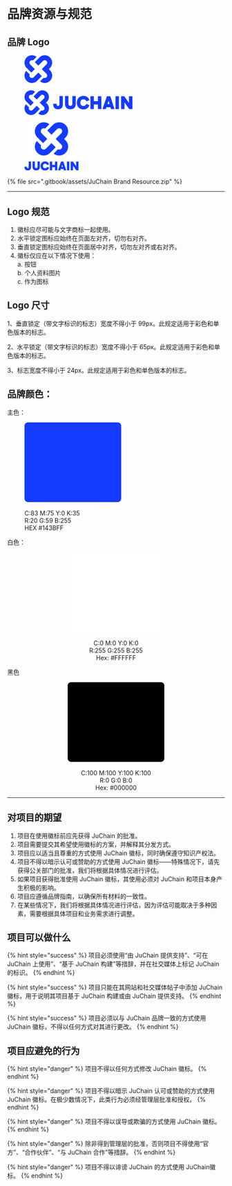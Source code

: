# 品牌资源与规范

## 品牌 Logo

<figure><img src=".gitbook/assets/JuChain Logo - Logomark.svg" alt="" width="64"><figcaption></figcaption></figure>



<figure><img src=".gitbook/assets/JuChain Logo - H.svg" alt="" width="250"><figcaption></figcaption></figure>



<figure><img src=".gitbook/assets/JuChain Logo - V.svg" alt="" width="125"><figcaption></figcaption></figure>



{% file src=".gitbook/assets/JuChain Brand Resource.zip" %}

***

## Logo 规范

1. 徽标应尽可能与文字商标一起使用。
2. 水平锁定图标应始终在页面左对齐，切勿右对齐。
3. 垂直锁定图标应始终在页面居中对齐，切勿左对齐或右对齐。
4. 徽标仅应在以下情况下使用：\
   a. 按钮\
   b. 个人资料图片\
   c. 作为图标

## Logo 尺寸

1、垂直锁定（带文字标识的标志）宽度不得小于 99px。此规定适用于彩色和单色版本的标志。

2、水平锁定（带文字标识的标志）宽度不得小于 65px。此规定适用于彩色和单色版本的标志。

3、标志宽度不得小于 24px。此规定适用于彩色和单色版本的标志。

## 品牌颜色：

主色：

<figure><img src=".gitbook/assets/Frame 1410104223 1.svg" alt=""><figcaption><p>C:83 M:75 Y:0 K:35<br>R:20 G:59 B:255<br>HEX #143BFF<br></p></figcaption></figure>



白色：

<div align="center"><figure><img src=".gitbook/assets/Frame 1410104225.svg" alt=""><figcaption><p>C:0 M:0 Y:0 K:0<br>R:255 G:255 B:255<br>Hex: #FFFFFF</p></figcaption></figure></div>

黑色

<div align="center"><figure><img src=".gitbook/assets/Frame 1410104226.svg" alt=""><figcaption><p>C:100 M:100 Y:100 K:100<br>R:0 G:0 B:0<br>Hex: #000000</p></figcaption></figure></div>

***

## 对项目的期望

1. 项目在使用徽标前应先获得 JuChain 的批准。
2. 项目需要提交其希望使用徽标的方案，并解释其分发方式。
3. 项目应以适当且尊重的方式使用 JuChain 徽标，同时确保遵守知识产权法。
4. 项目不得以暗示认可或赞助的方式使用 JuChain 徽标——特殊情况下，请先获得公关部门的批准，我们将根据具体情况进行评估。
5. 如果项目获得批准使用 JuChain 徽标，其使用必须对 JuChain 和项目本身产生积极的影响。
6. 项目应遵循品牌指南，以确保所有材料的一致性。
7. 在某些情况下，我们将根据具体情况进行评估，因为评估可能取决于多种因素，需要根据具体项目和业务需求进行调整。

## 项目可以做什么

{% hint style="success" %}
项目必须使用“由 JuChain 提供支持”、“可在 JuChain 上使用”、“基于 JuChain 构建”等措辞，并在社交媒体上标记 JuChain的标识。
{% endhint %}

{% hint style="success" %}
项目只能在其网站和社交媒体帖子中添加 JuChain 徽标，用于说明其项目基于 JuChain 构建或由 JuChain 提供支持。
{% endhint %}

{% hint style="success" %}
项目必须以与 JuChain 品牌一致的方式使用 JuChain 徽标，不得以任何方式对其进行更改。
{% endhint %}

## 项目应避免的行为

{% hint style="danger" %}
项目不得以任何方式修改 JuChain 徽标。
{% endhint %}

{% hint style="danger" %}
项目不得以暗示 JuChain 认可或赞助的方式使用 JuChain 徽标。在极少数情况下，此类行为必须经管理层批准和授权。
{% endhint %}

{% hint style="danger" %}
项目不得以误导或欺骗的方式使用 JuChain 徽标。
{% endhint %}

{% hint style="danger" %}
除非得到管理层的批准，否则项目不得使用“官方”、“合作伙伴”、“与 JuChain 合作”等措辞。
{% endhint %}

{% hint style="danger" %}
项目不得以诽谤 JuChain 的方式使用 JuChain徽标。
{% endhint %}
